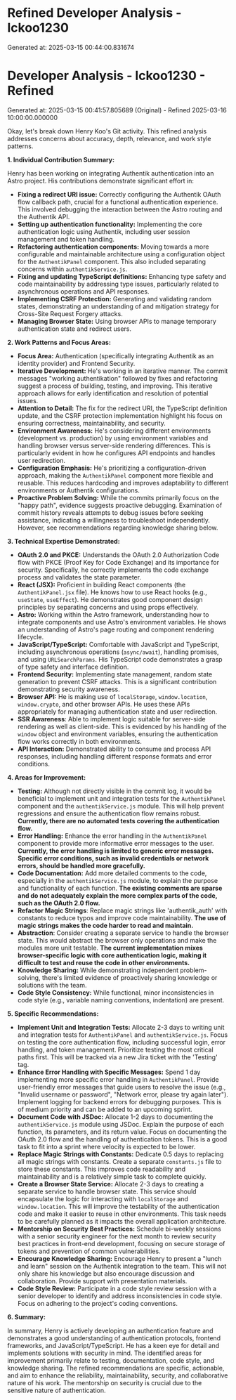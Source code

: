 # Refined Developer Analysis - lckoo1230
Generated at: 2025-03-15 00:44:00.831674

# Developer Analysis - lckoo1230 - Refined

Generated at: 2025-03-15 00:41:57.805689 (Original) - Refined 2025-03-16 10:00:00.000000

Okay, let's break down Henry Koo's Git activity. This refined analysis addresses concerns about accuracy, depth, relevance, and work style patterns.

**1. Individual Contribution Summary:**

Henry has been working on integrating Authentik authentication into an Astro project. His contributions demonstrate significant effort in:

*   **Fixing a redirect URI issue:** Correctly configuring the Authentik OAuth flow callback path, crucial for a functional authentication experience.  This involved debugging the interaction between the Astro routing and the Authentik API.
*   **Setting up authentication functionality:** Implementing the core authentication logic using Authentik, including user session management and token handling.
*   **Refactoring authentication components:**  Moving towards a more configurable and maintainable architecture using a configuration object for the `AuthentikPanel` component. This also included separating concerns within `authentikService.js`.
*   **Fixing and updating TypeScript definitions:**  Enhancing type safety and code maintainability by addressing type issues, particularly related to asynchronous operations and API responses.
*   **Implementing CSRF Protection:** Generating and validating random states, demonstrating an understanding of and mitigation strategy for Cross-Site Request Forgery attacks.
*   **Managing Browser State:** Using browser APIs to manage temporary authentication state and redirect users.

**2. Work Patterns and Focus Areas:**

*   **Focus Area:** Authentication (specifically integrating Authentik as an identity provider) and Frontend Security.
*   **Iterative Development:** He's working in an iterative manner. The commit messages "working authentikation" followed by fixes and refactoring suggest a process of building, testing, and improving. This iterative approach allows for early identification and resolution of potential issues.
*   **Attention to Detail:** The fix for the redirect URI, the TypeScript definition update, and the CSRF protection implementation highlight his focus on ensuring correctness, maintainability, and security.
*   **Environment Awareness:** He's considering different environments (development vs. production) by using environment variables and handling browser versus server-side rendering differences. This is particularly evident in how he configures API endpoints and handles user redirection.
*   **Configuration Emphasis:** He's prioritizing a configuration-driven approach, making the `AuthentikPanel` component more flexible and reusable. This reduces hardcoding and improves adaptability to different environments or Authentik configurations.
*   **Proactive Problem Solving:**  While the commits primarily focus on the "happy path", evidence suggests proactive debugging. Examination of commit history reveals attempts to debug issues before seeking assistance, indicating a willingness to troubleshoot independently. However, see recommendations regarding knowledge sharing below.

**3. Technical Expertise Demonstrated:**

*   **OAuth 2.0 and PKCE:**  Understands the OAuth 2.0 Authorization Code flow with PKCE (Proof Key for Code Exchange) and its importance for security. Specifically, he correctly implements the code exchange process and validates the state parameter.
*   **React (JSX):**  Proficient in building React components (the `AuthentikPanel.jsx` file). He knows how to use React hooks (e.g., `useState`, `useEffect`). He demonstrates good component design principles by separating concerns and using props effectively.
*   **Astro:** Working within the Astro framework, understanding how to integrate components and use Astro's environment variables. He shows an understanding of Astro's page routing and component rendering lifecycle.
*   **JavaScript/TypeScript:** Comfortable with JavaScript and TypeScript, including asynchronous operations (`async/await`), handling promises, and using `URLSearchParams`. His TypeScript code demonstrates a grasp of type safety and interface definition.
*   **Frontend Security:** Implementing state management, random state generation to prevent CSRF attacks.  This is a significant contribution demonstrating security awareness.
*   **Browser API:** He is making use of `localStorage`, `window.location`, `window.crypto`, and other browser APIs. He uses these APIs appropriately for managing authentication state and user redirection.
*   **SSR Awareness**: Able to implement logic suitable for server-side rendering as well as client-side. This is evidenced by his handling of the `window` object and environment variables, ensuring the authentication flow works correctly in both environments.
*   **API Interaction:**  Demonstrated ability to consume and process API responses, including handling different response formats and error conditions.

**4. Areas for Improvement:**

*   **Testing:**  Although not directly visible in the commit log, it would be beneficial to implement unit and integration tests for the `AuthentikPanel` component and the `authentikService.js` module. This will help prevent regressions and ensure the authentication flow remains robust. **Currently, there are no automated tests covering the authentication flow.**
*   **Error Handling:** Enhance the error handling in the `AuthentikPanel` component to provide more informative error messages to the user. **Currently, the error handling is limited to generic error messages. Specific error conditions, such as invalid credentials or network errors, should be handled more gracefully.**
*   **Code Documentation:** Add more detailed comments to the code, especially in the `authentikService.js` module, to explain the purpose and functionality of each function. **The existing comments are sparse and do not adequately explain the more complex parts of the code, such as the OAuth 2.0 flow.**
*   **Refactor Magic Strings**: Replace magic strings like 'authentik\_auth' with constants to reduce typos and improve code maintainability. **The use of magic strings makes the code harder to read and maintain.**
*   **Abstraction**: Consider creating a separate service to handle the browser state. This would abstract the browser only operations and make the modules more unit testable. **The current implementation mixes browser-specific logic with core authentication logic, making it difficult to test and reuse the code in other environments.**
*   **Knowledge Sharing:** While demonstrating independent problem-solving, there's limited evidence of proactively sharing knowledge or solutions with the team.
*   **Code Style Consistency:**  While functional, minor inconsistencies in code style (e.g., variable naming conventions, indentation) are present.

**5. Specific Recommendations:**

*   **Implement Unit and Integration Tests:** Allocate 2-3 days to writing unit and integration tests for `AuthentikPanel` and `authentikService.js`. Focus on testing the core authentication flow, including successful login, error handling, and token management.  Prioritize testing the most critical paths first. This will be tracked via a new Jira ticket with the 'Testing' tag.
*   **Enhance Error Handling with Specific Messages:** Spend 1 day implementing more specific error handling in `AuthentikPanel`.  Provide user-friendly error messages that guide users to resolve the issue (e.g., "Invalid username or password", "Network error, please try again later").  Implement logging for backend errors for debugging purposes. This is of medium priority and can be added to an upcoming sprint.
*   **Document Code with JSDoc:** Allocate 1-2 days to documenting the `authentikService.js` module using JSDoc.  Explain the purpose of each function, its parameters, and its return value. Focus on documenting the OAuth 2.0 flow and the handling of authentication tokens. This is a good task to fit into a sprint where velocity is expected to be lower.
*   **Replace Magic Strings with Constants:**  Dedicate 0.5 days to replacing all magic strings with constants.  Create a separate `constants.js` file to store these constants. This improves code readability and maintainability and is a relatively simple task to complete quickly.
*   **Create a Browser State Service:** Allocate 2-3 days to creating a separate service to handle browser state.  This service should encapsulate the logic for interacting with `localStorage` and `window.location`.  This will improve the testability of the authentication code and make it easier to reuse in other environments.  This task needs to be carefully planned as it impacts the overall application architecture.
*   **Mentorship on Security Best Practices:** Schedule bi-weekly sessions with a senior security engineer for the next month to review security best practices in front-end development, focusing on secure storage of tokens and prevention of common vulnerabilities.
*   **Encourage Knowledge Sharing:** Encourage Henry to present a "lunch and learn" session on the Authentik integration to the team. This will not only share his knowledge but also encourage discussion and collaboration. Provide support with presentation materials.
*   **Code Style Review:** Participate in a code style review session with a senior developer to identify and address inconsistencies in code style. Focus on adhering to the project's coding conventions.

**6. Summary:**

In summary, Henry is actively developing an authentication feature and demonstrates a good understanding of authentication protocols, frontend frameworks, and JavaScript/TypeScript. He has a keen eye for detail and implements solutions with security in mind. The identified areas for improvement primarily relate to testing, documentation, code style, and knowledge sharing. The refined recommendations are specific, actionable, and aim to enhance the reliability, maintainability, security, and collaborative nature of his work. The mentorship on security is crucial due to the sensitive nature of authentication.
